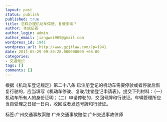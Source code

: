 ```yaml
---
layout: post
status: publish
published: true
title: 怎样办理机动车停驶、复驶手续？
author: 本站记者
author_login: admin
author_email: jiangwei909@gmail.com
wordpress_id: 1941
wordpress_url: http://www.gzjtlaw.com/?p=1941
date: 2011-05-29 09:30:28.000000000 +08:00
categories:
- 交通常识
tags: []
comments: []
---
```

根据《机动车登记规定》第二十八条 已注册登记的机动车需要停驶或者停驶后恢复行驶的，应当填写《机动车停驶、复驶&#47;注销登记申请表》，提交下列材料：（一）机动车所有人的身份证明；（二）申请停驶的，交回号牌和行驶证。车辆管理所应当自受理之日起一日内，收回或者发还号牌和行驶证。标签:广州交通事故索赔 广州交通事故赔偿 广州交通事故律师
